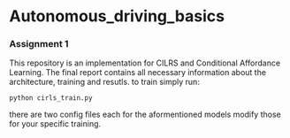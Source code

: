 # Autonomous_driving_basics

### Assignment 1
This repository is an implementation for CILRS and Conditional Affordance Learning. The final report contains all necessary information about the architecture, training and resutls.
to train simply run:
```
python cirls_train.py
```
there are two config files each for the aformentioned models modify those for your specific training.

